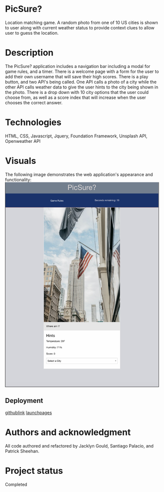 # PicSure?
Location matching game. A random photo from one of 10 US cities is shown to user along with current weather status to provide context clues to allow user to guess the location.

# Description
The PicSure? application includes a navigation bar including a modal for game rules, and a timer. There is a welcome page with a form for the user to add their own username that will save their high scores. There is a play button, and two API's being called. One API calls a photo of a city while the other API calls weather data to give the user hints to the city being shown in the photo. There is a drop down with 10 city options that the user could choose from, as well as a score index that will increase when the user chooses the correct answer.

# Technologies
HTML, CSS, Javascript, Jquery, Foundation Framework, Unsplash API, Openweather API

# Visuals
The following image demonstrates the web application's appearance and functionality:
![Screenshot](<Screenshot 2024-02-13 at 4.04.29 PM.png>)

## Deployment
[githublink](https://github.com/Santy520/Picsure-game)
[launchpages](https://Santy520.github.io/Picsure-game)

# Authors and acknowledgment
All code authored and refactored by Jacklyn Gould, Santiago Palacio, and Patrick Sheehan.

# Project status
Completed
